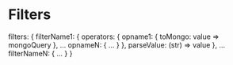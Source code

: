 # Filters

filters: {
	filterName1: {
		operators: {
			opname1: {
				toMongo: value => mongoQuery
			},
			...
			opnameN: { ... }
		},
		parseValue: (str) => value
	},
	...
	filterNameN: { ... }
}